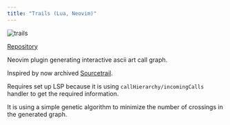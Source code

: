 ```yaml
---
title: "Trails (Lua, Neovim)"
---
```


![trails](/trails.png)

[Repository](https://github.com/kontura/trails.nvim)

Neovim plugin generating interactive ascii art call graph.

Inspired by now archived [Sourcetrail](https://github.com/CoatiSoftware/Sourcetrail).

Requires set up LSP because it is using `callHierarchy/incomingCalls` handler to get the required information.

It is using a simple genetic algorithm to minimize the number of crossings in the generated graph.
